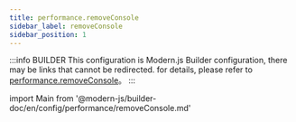 ```yaml
---
title: performance.removeConsole
sidebar_label: removeConsole
sidebar_position: 1
---
```


:::info BUILDER
This configuration is Modern.js Builder configuration, there may be links that cannot be redirected. for details, please refer to [performance.removeConsole](https://modernjs.dev/builder/zh/api/config-performance.html#performance-removeconsole)。
:::

import Main from '@modern-js/builder-doc/en/config/performance/removeConsole.md'

<Main />
